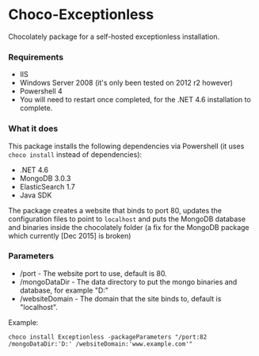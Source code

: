 # Choco-Exceptionless
Chocolately package for a self-hosted exceptionless installation.

### Requirements

- IIS
- Windows Server 2008 (it's only been tested on 2012 r2 however)
- Powershell 4
- You will need to restart once completed, for the .NET 4.6 installation to complete.

### What it does

This package installs the following dependencies via Powershell (it uses `choco install` instead of dependencies):

- .NET 4.6
- MongoDB 3.0.3
- ElasticSearch 1.7
- Java SDK

The package creates a website that binds to port 80, updates the configuration files to point to `localhost` and puts the MongoDB database and binaries inside the chocolately folder (a fix for the MongoDB package which currently [Dec 2015] is broken)

### Parameters

- /port - The website port to use, default is 80.
- /mongoDataDir - The data directory to put the mongo binaries and database, for example "D:"
- /websiteDomain - The domain that the site binds to, default is "localhost".

Example:

    choco install Exceptionless -packageParameters "/port:82 /mongoDataDir:'D:' /websiteDomain:'www.example.com'"
